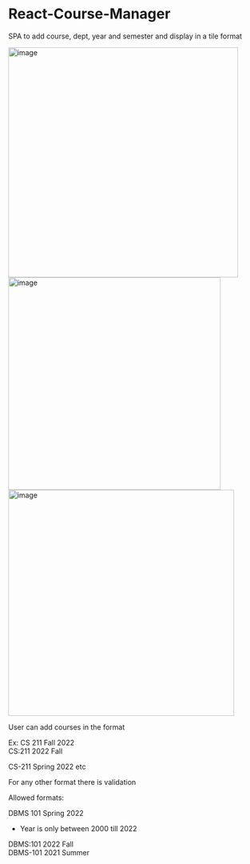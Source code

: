 # React-Course-Manager
SPA to add course, dept, year and semester and display in a tile format

<img width="460" alt="image" src="https://user-images.githubusercontent.com/1377429/184228372-f7c13f6e-7e0d-4edd-9afb-b967a13b2061.png">


<img width="425" alt="image" src="https://user-images.githubusercontent.com/1377429/184228470-b07215d6-6d0a-4f97-9647-c74b415916af.png">


<img width="452" alt="image" src="https://user-images.githubusercontent.com/1377429/184228625-ec54b51d-8882-4e92-9ac0-b0b4b038728a.png">

User can add courses in the format 

<course> <department> <Semester> <Year>
  
Ex: CS 211 Fall 2022 <br />
  CS:211 2022 Fall
  
  CS-211 Spring 2022 etc<br />
  
  For any other format there is validation 
  
  Allowed formats:
  
  DBMS 101 Spring 2022 
  * Year is only between 2000 till 2022 
  
  DBMS:101 2022 Fall<br />
  DBMS-101 2021 Summer<br />
  
